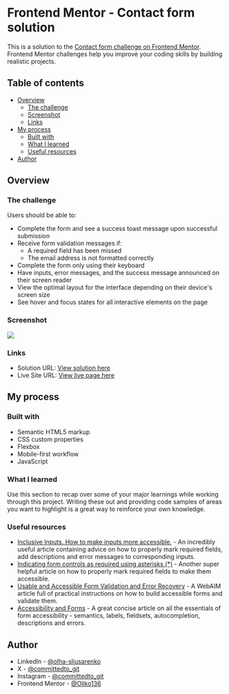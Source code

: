 # Frontend Mentor - Contact form solution

This is a solution to the [Contact form challenge on Frontend Mentor](https://www.frontendmentor.io/challenges/contact-form--G-hYlqKJj). Frontend Mentor challenges help you improve your coding skills by building realistic projects.

## Table of contents

- [Overview](#overview)
  - [The challenge](#the-challenge)
  - [Screenshot](#screenshot)
  - [Links](#links)
- [My process](#my-process)
  - [Built with](#built-with)
  - [What I learned](#what-i-learned)
  - [Useful resources](#useful-resources)
- [Author](#author)

## Overview

### The challenge

Users should be able to:

- Complete the form and see a success toast message upon successful submission
- Receive form validation messages if:
  - A required field has been missed
  - The email address is not formatted correctly
- Complete the form only using their keyboard
- Have inputs, error messages, and the success message announced on their screen reader
- View the optimal layout for the interface depending on their device's screen size
- See hover and focus states for all interactive elements on the page

### Screenshot

![](./screenshot.jpg)

### Links

- Solution URL: [View solution here](https://github.com/Oliko136/contact-form)
- Live Site URL: [View live page here](https://oliko136.github.io/contact-form/)

## My process

### Built with

- Semantic HTML5 markup
- CSS custom properties
- Flexbox
- Mobile-first workflow
- JavaScript

### What I learned

Use this section to recap over some of your major learnings while working through this project. Writing these out and providing code samples of areas you want to highlight is a great way to reinforce your own knowledge.

### Useful resources

- [Inclusive Inputs. How to make inputs more accessible.](https://www.ovl.design/text/inclusive-inputs/) - An incredibly useful article containing advice on how to properly mark required fields, add descriptions and error messages to corresponding inputs.
- [Indicating form controls as required using asterisks (\*)](https://www.accessibility-developer-guide.com/examples/forms/required/#first-approach-using-aria) - Another super helpful article on how to properly mark required fields to make them accessible.
- [Usable and Accessible Form Validation and Error Recovery](https://webaim.org/techniques/formvalidation/) - A WebAIM article full of practical instructions on how to build accessible forms and validate them.
- [Accessibility and Forms](https://web.dev/learn/accessibility/forms) - A great concise article on all the essentials of form accessibility - semantics, labels, fieldsets, autocompletion, descriptions and errors.

## Author

- LinkedIn - [@olha-sliusarenko](https://www.linkedin.com/in/olha-sliusarenko/)
- X - [@committedto_git](https://x.com/committedto_git)
- Instagram - [@committedto_git](https://www.instagram.com/committedto_git/)
- Frontend Mentor - [@Oliko136](https://www.frontendmentor.io/profile/Oliko136)
